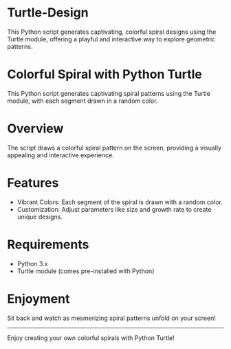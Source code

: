 # Turtle-Design
This Python script generates captivating, colorful spiral designs using the Turtle module, offering a playful and interactive way to explore geometric patterns.
# Colorful Spiral with Python Turtle

This Python script generates captivating spiral patterns using the Turtle module, with each segment drawn in a random color.

# Overview

The script draws a colorful spiral pattern on the screen, providing a visually appealing and interactive experience.

# Features

- Vibrant Colors: Each segment of the spiral is drawn with a random color.
- Customization: Adjust parameters like size and growth rate to create unique designs.

# Requirements

- Python 3.x
- Turtle module (comes pre-installed with Python)

# Enjoyment

Sit back and watch as mesmerizing spiral patterns unfold on your screen!

---

Enjoy creating your own colorful spirals with Python Turtle!

